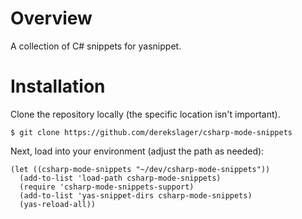 # Overview

A collection of C# snippets for yasnippet.

# Installation

Clone the repository locally (the specific location isn't important).

    $ git clone https://github.com/derekslager/csharp-mode-snippets

Next, load into your environment (adjust the path as needed):

    (let ((csharp-mode-snippets "~/dev/csharp-mode-snippets"))
      (add-to-list 'load-path csharp-mode-snippets)
      (require 'csharp-mode-snippets-support)
      (add-to-list 'yas-snippet-dirs csharp-mode-snippets)
      (yas-reload-all))
